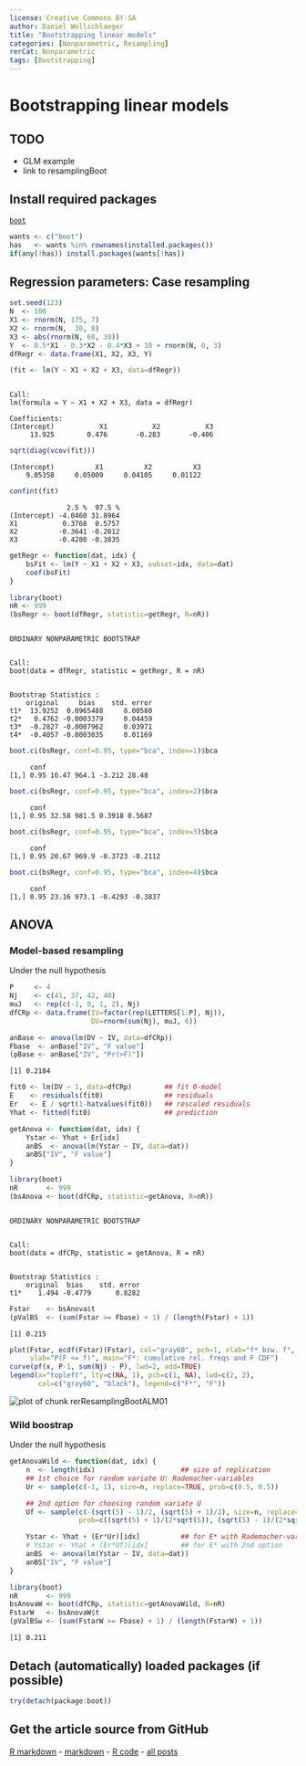 ```yaml
---
license: Creative Commons BY-SA
author: Daniel Wollschlaeger
title: "Bootstrapping linear models"
categories: [Nonparametric, Resampling]
rerCat: Nonparametric
tags: [Bootstrapping]
---
```


Bootstrapping linear models
========================================================

TODO
-------------------------

 - GLM example
 - link to resamplingBoot

Install required packages
-------------------------

[`boot`](http://cran.r-project.org/package=boot)


```r
wants <- c("boot")
has   <- wants %in% rownames(installed.packages())
if(any(!has)) install.packages(wants[!has])
```


Regression parameters: Case resampling
-------------------------


```r
set.seed(123)
N  <- 100
X1 <- rnorm(N, 175, 7)
X2 <- rnorm(N,  30, 8)
X3 <- abs(rnorm(N, 60, 30))
Y  <- 0.5*X1 - 0.3*X2 - 0.4*X3 + 10 + rnorm(N, 0, 3)
dfRegr <- data.frame(X1, X2, X3, Y)
```



```r
(fit <- lm(Y ~ X1 + X2 + X3, data=dfRegr))
```

```

Call:
lm(formula = Y ~ X1 + X2 + X3, data = dfRegr)

Coefficients:
(Intercept)           X1           X2           X3  
     13.925        0.476       -0.283       -0.406  
```

```r
sqrt(diag(vcov(fit)))
```

```
(Intercept)          X1          X2          X3 
    9.05358     0.05009     0.04105     0.01122 
```

```r
confint(fit)
```

```
              2.5 %  97.5 %
(Intercept) -4.0460 31.8964
X1           0.3768  0.5757
X2          -0.3641 -0.2012
X3          -0.4280 -0.3835
```



```r
getRegr <- function(dat, idx) {
    bsFit <- lm(Y ~ X1 + X2 + X3, subset=idx, data=dat)
    coef(bsFit)
}
```



```r
library(boot)
nR <- 999
(bsRegr <- boot(dfRegr, statistic=getRegr, R=nR))
```

```

ORDINARY NONPARAMETRIC BOOTSTRAP


Call:
boot(data = dfRegr, statistic = getRegr, R = nR)


Bootstrap Statistics :
    original     bias    std. error
t1*  13.9252  0.0965488     8.00580
t2*   0.4762 -0.0003379     0.04459
t3*  -0.2827 -0.0007962     0.03971
t4*  -0.4057 -0.0003035     0.01169
```



```r
boot.ci(bsRegr, conf=0.95, type="bca", index=1)$bca
```

```
     conf                         
[1,] 0.95 16.47 964.1 -3.212 28.48
```

```r
boot.ci(bsRegr, conf=0.95, type="bca", index=2)$bca
```

```
     conf                          
[1,] 0.95 32.58 981.5 0.3918 0.5687
```

```r
boot.ci(bsRegr, conf=0.95, type="bca", index=3)$bca
```

```
     conf                            
[1,] 0.95 20.67 969.9 -0.3723 -0.2112
```

```r
boot.ci(bsRegr, conf=0.95, type="bca", index=4)$bca
```

```
     conf                            
[1,] 0.95 23.16 973.1 -0.4293 -0.3837
```


ANOVA
-------------------------

### Model-based resampling

Under the null hypothesis


```r
P     <- 4
Nj    <- c(41, 37, 42, 40)
muJ   <- rep(c(-1, 0, 1, 2), Nj)
dfCRp <- data.frame(IV=factor(rep(LETTERS[1:P], Nj)),
                    DV=rnorm(sum(Nj), muJ, 6))
```



```r
anBase <- anova(lm(DV ~ IV, data=dfCRp))
Fbase  <- anBase["IV", "F value"]
(pBase <- anBase["IV", "Pr(>F)"])
```

```
[1] 0.2184
```



```r
fit0 <- lm(DV ~ 1, data=dfCRp)        ## fit 0-model
E    <- residuals(fit0)               ## residuals
Er   <- E / sqrt(1-hatvalues(fit0))   ## rescaled residuals
Yhat <- fitted(fit0)                  ## prediction

getAnova <- function(dat, idx) {
    Ystar <- Yhat + Er[idx]
    anBS  <- anova(lm(Ystar ~ IV, data=dat))
    anBS["IV", "F value"]
}

library(boot)
nR       <- 999
(bsAnova <- boot(dfCRp, statistic=getAnova, R=nR))
```

```

ORDINARY NONPARAMETRIC BOOTSTRAP


Call:
boot(data = dfCRp, statistic = getAnova, R = nR)


Bootstrap Statistics :
    original  bias    std. error
t1*    1.494 -0.4779      0.8282
```

```r
Fstar    <- bsAnova$t
(pValBS  <- (sum(Fstar >= Fbase) + 1) / (length(Fstar) + 1))
```

```
[1] 0.215
```



```r
plot(Fstar, ecdf(Fstar)(Fstar), col="gray60", pch=1, xlab="f* bzw. f",
     ylab="P(F <= f)", main="F*: cumulative rel. freqs and F CDF")
curve(pf(x, P-1, sum(Nj) - P), lwd=2, add=TRUE)
legend(x="topleft", lty=c(NA, 1), pch=c(1, NA), lwd=c(2, 2),
       col=c("gray60", "black"), legend=c("F*", "F"))
```

![plot of chunk rerResamplingBootALM01](content/assets/figure/rerResamplingBootALM01.png) 


### Wild boostrap

Under the null hypothesis


```r
getAnovaWild <- function(dat, idx) {
    n  <- length(idx)                     ## size of replication
    ## 1st choice for random variate U: Rademacher-variables
    Ur <- sample(c(-1, 1), size=n, replace=TRUE, prob=c(0.5, 0.5))

    ## 2nd option for choosing random variate U
    Uf <- sample(c(-(sqrt(5) - 1)/2, (sqrt(5) + 1)/2), size=n, replace=TRUE,
                 prob=c((sqrt(5) + 1)/(2*sqrt(5)), (sqrt(5) - 1)/(2*sqrt(5))))

    Ystar <- Yhat + (Er*Ur)[idx]          ## for E* with Rademacher-variables
    # Ystar <- Yhat + (Er*Uf)[idx]        ## for E* with 2nd option
    anBS  <- anova(lm(Ystar ~ IV, data=dat))
    anBS["IV", "F value"]
}
```



```r
library(boot)
nR       <- 999
bsAnovaW <- boot(dfCRp, statistic=getAnovaWild, R=nR)
FstarW   <- bsAnovaW$t
(pValBSw <- (sum(FstarW >= Fbase) + 1) / (length(FstarW) + 1))
```

```
[1] 0.211
```


Detach (automatically) loaded packages (if possible)
-------------------------


```r
try(detach(package:boot))
```


Get the article source from GitHub
----------------------------------------------

[R markdown](https://github.com/dwoll/RExRepos/raw/master/Rmd/resamplingBootALM.Rmd) - [markdown](https://github.com/dwoll/RExRepos/raw/master/md/resamplingBootALM.md) - [R code](https://github.com/dwoll/RExRepos/raw/master/R/resamplingBootALM.R) - [all posts](https://github.com/dwoll/RExRepos/)
